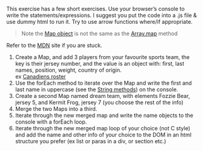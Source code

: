 This exercise has a few short exercises. Use your browser’s console to write the statements/expressions. I suggest you put the code into a .js file & use dummy html to run it. Try to use arrow functions where/if appropriate.

> Note the [Map object](https://developer.mozilla.org/en-US/docs/Web/JavaScript/Reference/Global_Objects/Map) is not the same as the [Array.map](https://developer.mozilla.org/en-US/docs/Web/JavaScript/Reference/Global_Objects/Array/map) method

Refer to the [MDN](https://developer.mozilla.org/en-US/docs/Web/JavaScript/Reference/Global_Objects/Map) site if you are stuck.

1. Create a Map, and add 3 players from your favourite sports team, the key is their jersey number, and the value is an object with: first, last names, position, weight, country of origin.
<br>ex [Canadiens roster](https://www.nhl.com/canadiens/roster)
1. Use the forEach method to iterate over the Map and write the first and last name in uppercase (see the [String methods](https://developer.mozilla.org/en-US/docs/Web/JavaScript/Reference/Global_Objects/String)) on the console.
1. Create a second Map named dream team, with elements Fozzie Bear, jersey 5, and Kermit Frog, jersey 7  (you choose the rest of the info)
1. Merge the two Maps into a third.
1. Iterate through the new merged map and write the name objects to the console with a forEach loop. 
1. Iterate through the new merged map loop of your choice (not C style) and add the name and other info of your choice to the DOM in an html structure you prefer (ex list or paras in a div, or section etc.)
